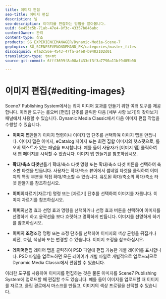 ```yaml
---
title: 이미지 편집
seo-title: 이미지 편집
description: 널
seo-description: 이미지를 편집하는 방법을 알아봅니다.
uuid: 6e453c5b-71ab-47e4-8f3c-43357b846abc
contentOwner: 관리
content-type: 참조
products: SG_EXPERIENCEMANAGER/Dynamic-Media-Scene-7
geptopics: SG_SCENESEVENONDEMAND_PK/categories/master_files
discoiquuid: efa2c56e-4543-47fa-a4e8-b9402102d01
translation-type: tm+mt
source-git-commit: 6fff3699f8a08af433df3f3a7790a11bf9d05b00

---
```



# 이미지 편집{#editing-images}

Scene7 Publishing System에서는 리치 미디어 효과를 만들기 위한 여러 도구를 제공합니다. 이러한 도구는 롤오버 [편집] 단추를 클릭한 다음 [세부 사항 보기]의 찾아보기 패널에서 사용할 수 있습니다. Dynamic Media Classic에서 다음 이미지 편집 작업을 수행할 수 있습니다.

* **이미지 맵**&#x200B;만들기 이미지 명령이나 이미지 맵 단추를 선택하여 이미지 맵을 만듭니다. 이미지 맵은 이미지, eCatalog 페이지 또는 회전 집합 이미지의 핫스팟으로, 롤오버 텍스트가 있는 패널을 표시합니다. 예를 들어 사용자가 [이미지 맵] 클릭하여 새 웹 페이지를 시작할 수 있습니다. 이미지 맵 만들기를 참조하십시오.

* **확대/축소 타겟**&#x200B;만들기 확대/축소 타겟 명령 또는 확대/축소 타겟 버튼을 선택하여 축소판 타겟을 만듭니다. 사용자는 확대/축소 뷰어에서 썸네일 타겟을 클릭하여 이미지의 특정 부분을 직접 확대/축소할 수 있습니다. 유도된 확대/축소의 확대/축소 타겟 만들기를 참조하십시오.

* **이미지**&#x200B;자르기[자르기] 명령 또는 [자르기] 단추를 선택하여 이미지를 자릅니다. 이미지 자르기를 참조하십시오.

* **이미지**&#x200B;선명 효과 선명 효과 명령을 선택하거나 선명 효과 버튼을 선택하여 이미지를 선명하게 하고 윤곽선을 보다 흐릿하고 명확하게 만듭니다. 이미지를 선명하게 하기를 참조하십시오.

* **이미지 조정**&#x200B;조정 명령 또는 조정 단추를 선택하여 이미지의 색상 균형을 뒤집거나 회전, 흐림, 색상화 또는 변경할 수 있습니다. 이미지 조정을 참조하십시오.

* **레이어**&#x200B;편집 레이어 탭을 클릭하여 PSD 파일에 편집 가능한 개별 레이어를 표시합니다. PSD 파일을 업로드하면 모든 레이어가 개별 파일로 개별적으로 업로드되므로 Dynamic Media Classic에서 편집할 수 있습니다.

이러한 도구를 사용하여 이미지를 편집하는 것은 물론 이미지를 Scene7 Publishing System에 업로드할 때 편집할 수도 있습니다. 예를 들어 이미지를 업로드할 때 이미지를 자르고, 클립 경로에서 마스크를 만들고, 이미지의 색상 프로필을 선택할 수 있습니다.

